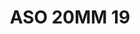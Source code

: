 ---
title: ASO 20MM 19
date: 
draft: false

# descripcion
description : Anillo de plata 925.

materials: Plata 925

color: 

dimensions: 22.5mm diámetro

code: 05-23-1405

type: "Anillos"

categories: []

price: $9.070,00

price_eftvo: $7.710,00

# Images
# first image will be shown in the product page
images:
  # - image: "images/path_to_image"
  # La ubicacion de las imagenes es imagenes/Anillos/Anillos.Solo Plata/05-23-1405-aso-20mm-19
  - image: "./images/anillos/solo_plata/05-23-1405-aso-20mm-19.jpg"
---